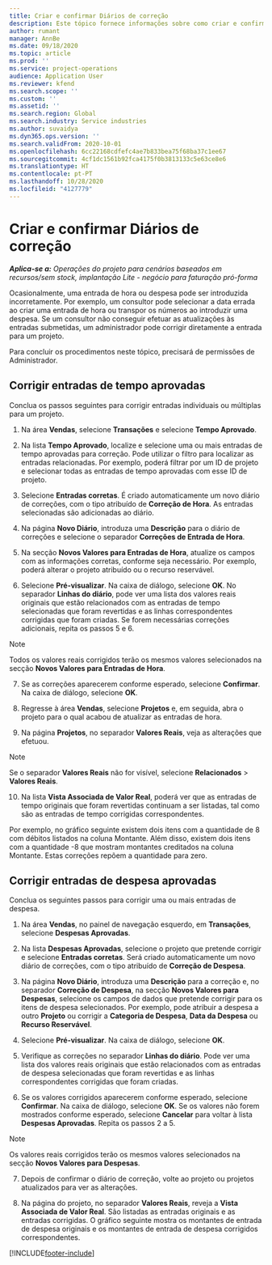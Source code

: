 ```yaml
---
title: Criar e confirmar Diários de correção
description: Este tópico fornece informações sobre como criar e confirmar um diário de correção.
author: rumant
manager: AnnBe
ms.date: 09/18/2020
ms.topic: article
ms.prod: ''
ms.service: project-operations
audience: Application User
ms.reviewer: kfend
ms.search.scope: ''
ms.custom: ''
ms.assetid: ''
ms.search.region: Global
ms.search.industry: Service industries
ms.author: suvaidya
ms.dyn365.ops.version: ''
ms.search.validFrom: 2020-10-01
ms.openlocfilehash: 6cc22168cdfefc4ae7b833bea75f68ba37c1ee67
ms.sourcegitcommit: 4cf1dc1561b92fca4175f0b3813133c5e63ce8e6
ms.translationtype: HT
ms.contentlocale: pt-PT
ms.lasthandoff: 10/28/2020
ms.locfileid: "4127779"
---
```

# <a name="create-and-confirm-correction-journals"></a>Criar e confirmar Diários de correção

_**Aplica-se a:** Operações do projeto para cenários baseados em recursos/sem stock, implantação Lite - negócio para faturação pró-forma_

Ocasionalmente, uma entrada de hora ou despesa pode ser introduzida incorretamente. Por exemplo, um consultor pode selecionar a data errada ao criar uma entrada de hora ou transpor os números ao introduzir uma despesa. Se um consultor não conseguir efetuar as atualizações às entradas submetidas, um administrador pode corrigir diretamente a entrada para um projeto.

Para concluir os procedimentos neste tópico, precisará de permissões de Administrador.

## <a name="correct-approved-time-entries"></a>Corrigir entradas de tempo aprovadas     

Conclua os passos seguintes para corrigir entradas individuais ou múltiplas para um projeto.

1. Na área **Vendas**, selecione **Transações** e selecione **Tempo Aprovado**. 

2. Na lista **Tempo Aprovado**, localize e selecione uma ou mais entradas de tempo aprovadas para correção. Pode utilizar o filtro para localizar as entradas relacionadas. Por exemplo, poderá filtrar por um ID de projeto e selecionar todas as entradas de tempo aprovadas com esse ID de projeto.

3. Selecione **Entradas corretas**. É criado automaticamente um novo diário de correções, com o tipo atribuído de **Correção de Hora**. As entradas selecionadas são adicionadas ao diário. 

4. Na página **Novo Diário**, introduza uma **Descrição** para o diário de correções e selecione o separador **Correções de Entrada de Hora**.  

5. Na secção **Novos Valores para Entradas de Hora**, atualize os campos com as informações corretas, conforme seja necessário. Por exemplo, poderá alterar o projeto atribuído ou o recurso reservável.

6. Selecione **Pré-visualizar**. Na caixa de diálogo, selecione **OK**. No separador **Linhas do diário**, pode ver uma lista dos valores reais originais que estão relacionados com as entradas de tempo selecionadas que foram revertidas e as linhas correspondentes corrigidas que foram criadas. Se forem necessárias correções adicionais, repita os passos 5 e 6. 

> [!NOTE]
> Todos os valores reais corrigidos terão os mesmos valores selecionados na secção **Novos Valores para Entradas de Hora**.

7. Se as correções aparecerem conforme esperado, selecione **Confirmar**. Na caixa de diálogo, selecione **OK**.

8. Regresse à área **Vendas**, selecione **Projetos** e, em seguida, abra o projeto para o qual acabou de atualizar as entradas de hora. 

9. Na página **Projetos**, no separador **Valores Reais**, veja as alterações que efetuou. 

> [!NOTE]
> Se o separador **Valores Reais** não for visível, selecione **Relacionados** > **Valores Reais**.  

10. Na lista **Vista Associada de Valor Real**, poderá ver que as entradas de tempo originais que foram revertidas continuam a ser listadas, tal como são as entradas de tempo corrigidas correspondentes. 

Por exemplo, no gráfico seguinte existem dois itens com a quantidade de 8 com débitos listados na coluna Montante. Além disso, existem dois itens com a quantidade -8 que mostram montantes creditados na coluna Montante. Estas correções repõem a quantidade para zero.

 
## <a name="correct-approved-expense-entries"></a>Corrigir entradas de despesa aprovadas

Conclua os seguintes passos para corrigir uma ou mais entradas de despesa. 

1. Na área **Vendas**, no painel de navegação esquerdo, em **Transações**, selecione **Despesas Aprovadas**.

2. Na lista **Despesas Aprovadas**, selecione o projeto que pretende corrigir e selecione **Entradas corretas**. Será criado automaticamente um novo diário de correções, com o tipo atribuído de **Correção de Despesa**. 

3. Na página **Novo Diário**, introduza uma **Descrição** para a correção e, no separador **Correção de Despesa**, na secção **Novos Valores para Despesas**, selecione os campos de dados que pretende corrigir para os itens de despesa selecionados. Por exemplo, pode atribuir a despesa a outro **Projeto** ou corrigir a **Categoria de Despesa**, **Data da Despesa** ou **Recurso Reservável**.

4. Selecione **Pré-visualizar**. Na caixa de diálogo, selecione **OK**. 

5. Verifique as correções no separador **Linhas do diário**. Pode ver uma lista dos valores reais originais que estão relacionados com as entradas de despesa selecionadas que foram revertidas e as linhas correspondentes corrigidas que foram criadas.

6. Se os valores corrigidos aparecerem conforme esperado, selecione **Confirmar**. Na caixa de diálogo, selecione **OK**. Se os valores não forem mostrados conforme esperado, selecione **Cancelar** para voltar à lista **Despesas Aprovadas**. Repita os passos 2 a 5. 

> [!NOTE]
> Os valores reais corrigidos terão os mesmos valores selecionados na secção **Novos Valores para Despesas**.

7. Depois de confirmar o diário de correção, volte ao projeto ou projetos atualizados para ver as alterações.  

8. Na página do projeto, no separador **Valores Reais**, reveja a **Vista Associada de Valor Real**. São listadas as entradas originais e as entradas corrigidas. O gráfico seguinte mostra os montantes de entrada de despesa originais e os montantes de entrada de despesa corrigidos correspondentes. 




[!INCLUDE[footer-include](../includes/footer-banner.md)]